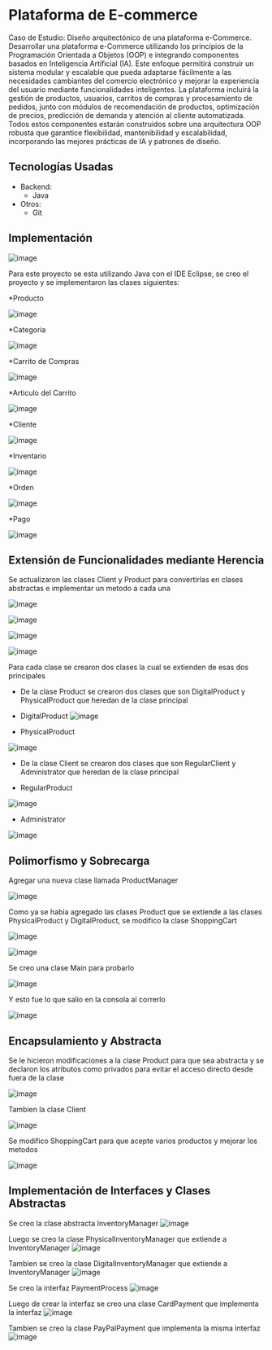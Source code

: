 # Plataforma de E-commerce
Caso de Estudio: Diseño arquitectónico de una plataforma e-Commerce. Desarrollar una plataforma e-Commerce utilizando los principios de la Programación 
Orientada a Objetos (OOP) e integrando componentes basados en Inteligencia Artificial (IA). Este enfoque permitirá construir un sistema modular y escalable que pueda adaptarse 
fácilmente a las necesidades cambiantes del comercio electrónico y mejorar la experiencia del usuario mediante funcionalidades inteligentes. La plataforma incluirá la gestión de 
productos, usuarios, carritos de compras y procesamiento de pedidos, junto con módulos de recomendación de productos, optimización de precios, predicción de demanda y 
atención al cliente automatizada. Todos estos componentes estarán construidos sobre una arquitectura OOP robusta que garantice flexibilidad, mantenibilidad y escalabilidad, 
incorporando las mejores prácticas de IA y patrones de diseño. 

## Tecnologías Usadas
- Backend:
    * Java
- Otros:
    * Git

 ## Implementación
 ![image](https://github.com/user-attachments/assets/0dd10764-2859-48ce-ac38-e5cbb57146ea)



 Para este proyecto se esta utilizando Java con el IDE Eclipse, se creo el proyecto y se implementaron las clases siguientes:

 *Producto
 
 ![image](https://github.com/user-attachments/assets/248c5eae-d9a9-4d34-a529-a26ed5173117)


*Categoria

![image](https://github.com/user-attachments/assets/44f909e6-90d2-4016-8cf5-575851015578)

*Carrito de Compras

![image](https://github.com/user-attachments/assets/9a013c70-30ac-4bf8-9408-7b013a09ee96)

*Articulo del Carrito

![image](https://github.com/user-attachments/assets/60e19a45-6e99-4a65-a406-1736966a6949)


 
 *Cliente
 
 ![image](https://github.com/user-attachments/assets/3ac65daf-6fa2-4b73-8ce7-26f23f1ad0e1)
 

 
 *Inventario
 
 ![image](https://github.com/user-attachments/assets/b378542d-46b6-42f9-8ce1-7048537a3448)

 *Orden
 
![image](https://github.com/user-attachments/assets/962bae2e-8230-4ecb-b936-45c7b28b7424)


*Pago

![image](https://github.com/user-attachments/assets/6e440463-35e9-4688-9a3f-ad2efe399ec6)



 ## Extensión de Funcionalidades mediante Herencia

 Se actualizaron las clases Client y Product para convertirlas en clases abstractas e implementar un metodo a cada una

 ![image](https://github.com/user-attachments/assets/7d30861f-3089-48f2-b570-4e9f59778652)

 ![image](https://github.com/user-attachments/assets/d2de05f1-c5b8-43f2-ae89-b65598c46214)


 ![image](https://github.com/user-attachments/assets/9be15889-7d14-444a-acfc-f51a211766f9)

![image](https://github.com/user-attachments/assets/d21e8048-cee6-4cc8-8bbf-7f400699356b)

Para cada clase se crearon dos clases la cual se extienden de esas dos principales

* De la clase Product se crearon dos clases que son DigitalProduct y PhysicalProduct que heredan de la clase principal

* DigitalProduct
  ![image](https://github.com/user-attachments/assets/9458c94a-ff54-49a7-aa90-ed69e8ce013d)

* PhysicalProduct

 ![image](https://github.com/user-attachments/assets/68d1626e-9fcf-4241-8d20-7ef8cfbf1d22)


  * De la clase Client se crearon dos clases que son RegularClient y Administrator que heredan de la clase principal

  * RegularProduct

![image](https://github.com/user-attachments/assets/9687cab0-076b-4924-a094-f7292bc61c62)


   
  * Administrator
 
![image](https://github.com/user-attachments/assets/3a14c96f-0813-497d-bd3e-a3360c11da9d)


## Polimorfismo y Sobrecarga

Agregar una nueva clase llamada ProductManager

![image](https://github.com/user-attachments/assets/e2b66271-bf50-4ba0-9bd3-ad81802cbf7f)

 
Como ya se habia agregado las clases Product que se extiende a las clases PhysicalProduct y DigitalProduct, se modifico la clase ShoppingCart 

![image](https://github.com/user-attachments/assets/d72403c1-840a-4daf-8660-ef8f93fa88a5)


![image](https://github.com/user-attachments/assets/c4606846-fcc3-44fa-a437-998d1419bd9b)


Se creo una clase Main para probarlo

![image](https://github.com/user-attachments/assets/f457f45c-0413-4292-854d-c736ac050119)


Y esto fue lo que salio en la consola al correrlo

![image](https://github.com/user-attachments/assets/bb6044ea-a07e-47ba-b8db-019419af01aa)

## Encapsulamiento y Abstracta

Se le hicieron modificaciones a la clase Product para que sea abstracta y se declaron los atributos como privados para evitar el acceso directo desde fuera de la clase

![image](https://github.com/user-attachments/assets/7e53d0d5-197c-4894-a340-027372243a9b)

Tambien la clase Client

![image](https://github.com/user-attachments/assets/f396ac7c-6d20-47d1-bb7b-d617bbc9bc3d)

Se modifico ShoppingCart para que acepte varios productos y mejorar los metodos

![image](https://github.com/user-attachments/assets/29d3d5d4-e1a3-41be-8e89-b695253df94c)


## Implementación de Interfaces y Clases Abstractas

Se creo la clase abstracta InventoryManager
![image](https://github.com/user-attachments/assets/7d7f46b0-7e44-44f9-8ed5-8ba1838df562)


Luego se creo la clase PhysicalInventoryManager que extiende a InventoryManager
![image](https://github.com/user-attachments/assets/8543b2e5-9046-45ab-90e4-b050a395cba0)


Tambien se creo la clase DigitalInventoryManager que extiende a InventoryManager
![image](https://github.com/user-attachments/assets/748e40f2-76e8-4852-99f3-c4f6245b8e8c)

Se creo la interfaz PaymentProcess
![image](https://github.com/user-attachments/assets/040a7d48-7cc5-4bad-bc8b-493e6b4ad82c)

Luego de crear la interfaz se creo una clase CardPayment que implementa la interfaz
![image](https://github.com/user-attachments/assets/b3478413-5fcf-4662-9f99-5f19d971cc38)


Tambien se creo la clase PayPalPayment que implementa la misma interfaz
![image](https://github.com/user-attachments/assets/418aea38-e7a2-489d-bc77-81decca34b95)
